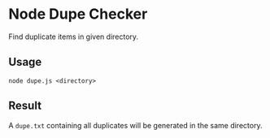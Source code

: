 # Node Dupe Checker
Find duplicate items in given directory.

## Usage
`node dupe.js <directory>`

## Result
A `dupe.txt` containing all duplicates will be generated in the same directory. 